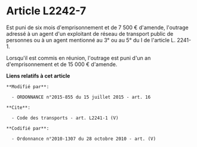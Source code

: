 # Article L2242-7

Est puni de six mois d'emprisonnement et de 7 500 € d'amende, l'outrage adressé à un agent d'un exploitant de réseau de
transport public de personnes ou à un agent mentionné au 3° ou au 5° du I de l'article L. 2241-1. 

Lorsqu'il est commis en réunion, l'outrage est puni d'un an d'emprisonnement et de 15 000 € d'amende.

**Liens relatifs à cet article**

	**Modifié par**:

	  - ORDONNANCE n°2015-855 du 15 juillet 2015 - art. 16

	**Cite**:

	  - Code des transports - art. L2241-1 (V)

	**Codifié par**:

	  - Ordonnance n°2010-1307 du 28 octobre 2010 - art. (V)
